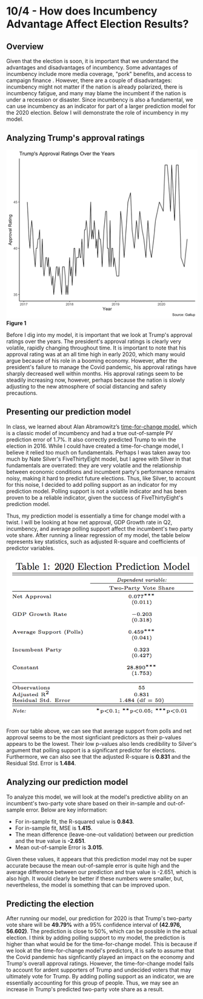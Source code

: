 
# 10/4 - How does Incumbency Advantage Affect Election Results?

## Overview

Given that the election is soon, it is important that we understand the advantages and disadvantages of incumbency. Some advantages of incumbency include more media coverage, "pork" benefits, and access to campaign finance . However, there are a couple of disadvantages: incumbency might not matter if the nation is already polarized, there is incumbency fatigue, and many may blame the incumbent if the nation is under a recession or disaster. Since incumbency is also a fundamental, we can use incumbency as an indicator for part of a larger prediction model for the 2020 election. Below I will demonstrate the role of incumbency in my model. 

## Analyzing Trump's approval ratings

![](../figures/Trumpapproval.png)
**Figure 1**

Before I dig into my model, it is important that we look at Trump's approval ratings over the years. The president's approval ratings is clearly very volatile, rapidly changing throughout time. It is important to note that his approval rating was at an all time high in early 2020, which many would argue because of his role in a booming economy. However, after the president's failure to manage the Covid pandemic, his approval ratings have sharply decreased well within months. His approval ratings seem to be steadily increasing now, however, perhaps because the nation is slowly adjusting to the new atmosphere of social distancing and safety precautions. 

## Presenting our prediction model

In class, we learned about Alan Abramowitz’s [time-for-change model](https://pollyvote.com/en/components/models/retrospective/fundamentals-plus-models/time-for-change-model/), which is a classic model of incumbency and had a true out-of-sample PV prediction error of 1.7%. It also correctly predicted  Trump to win the election in 2016. While I could have created a time-for-change model, I believe it relied too much on fundamentals. Perhaps I was taken away too much by Nate Silver's FiveThirtyEight model, but I agree with Silver in that fundamentals are overrated: they are very volatile and the relationship between economic conditions and incumbent party's performance remains noisy, making it hard to predict future elections. Thus, like Silver, to account for this noise, I decided to add polling support as an indicator for my prediction model. Polling support is not a volatile indicator and has been proven to be a reliable indicator, given the success of FiveThirtyEight's prediction model. 

Thus, my prediction model is essentially a time for change model with a twist. I will be looking at how net approval, GDP Growth rate in Q2, incumbency, and average polling support affect the incumbent's two party vote share. After running a linear regression of my model, the table below represents key statistics, such as adjusted R-square and coefficients of predictor variables. 

![](../figures/pmtable.png)

From our table above, we can see that average support from polls and net approval seems to be the most signficiant predictors as their p-values appears to be the lowest. Their low p-values also lends credibility to Silver's argument that polling support is a significant predictor for elections. Furthermore, we can also see that the adjusted R-square is **0.831** and the Residual Std. Error is **1.484**. 

## Analyzing our prediction model

To analyze this model, we will look at the model's predictive ability on an incumbent's two-party vote share based on their in-sample and out-of-sample error. Below are key information:

+ For in-sample fit, the R-squared value is **0.843**. 
+ For in-sample fit, MSE is **1.415**.
+ The mean difference (leave-one-out validation) between our prediction and the true value is **-2.651**.
+ Mean out-of-sample Error is **3.015**.

Given these values, it appears that this prediction model may not be super accurate because the mean out-of-sample error is quite high and the average difference between our prediction and true value is -2.651, which is also high. It would clearly be better if these numbers were smaller, but, nevertheless, the model is something that can be improved upon. 

## Predicting the election

After running our model, our prediction for 2020 is that Trump's two-party vote share will be **49.79%** with a 95% confidence interval of **(42.976, 56.602)**. The prediction is close to 50%, which can be possible in the actual election. I think by adding polling support to my model, the prediction is higher than what would be for the time-for-change model. This is because if we look at the time-for-change model's predictors, it is safe to assume that the Covid pandemic has signficantly played an impact on the economy and Trump's overall approval ratings. However, the time-for-change model fails to account for ardent supporters of Trump and undecided voters that may ultimately vote for Trump. By adding polling support as an indicator, we are essentially accounting for this group of people. Thus, we may see an increase in Trump's predicted two-party vote share as a result. 
